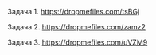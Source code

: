 Задача 1.
https://dropmefiles.com/tsBGj

Задача 2.
https://dropmefiles.com/zamz2

Задача 3.
https://dropmefiles.com/uVZM9





